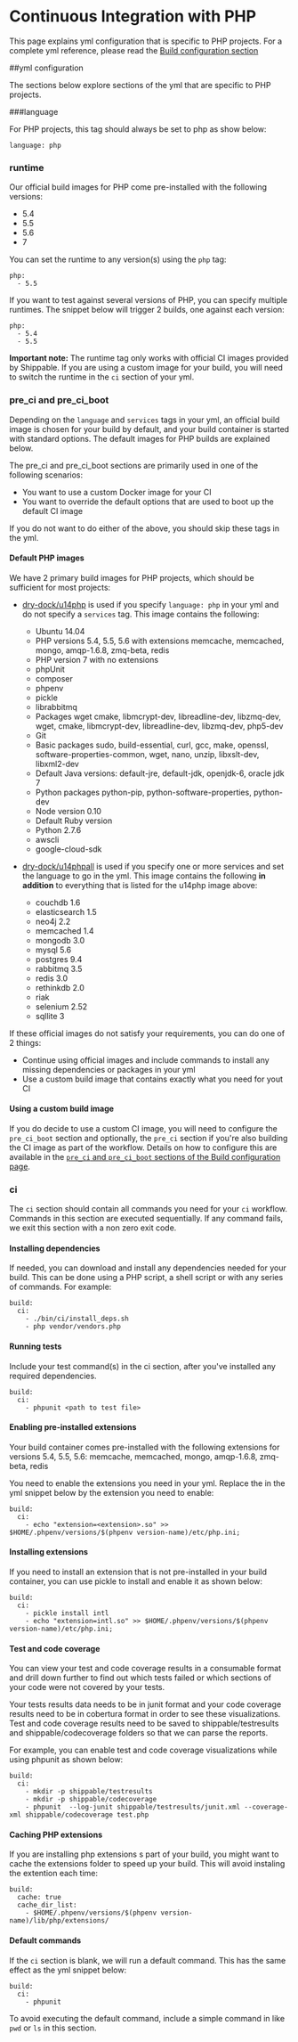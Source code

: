 
# Continuous Integration with PHP
This page explains yml configuration that is specific to PHP projects. For a complete yml reference, please read the [Build configuration section](../shippableyml.md)

##yml configuration

The sections below explore sections of the yml that are specific to PHP projects.


###language


For PHP projects, this tag should always be set to php as show below:

```
language: php
```

### runtime
Our official build images for PHP come pre-installed with the following versions:

* 5.4
* 5.5
* 5.6
* 7

You can set the runtime to any version(s) using the `php` tag:

```
php:
  - 5.5
```

If you want to test against several versions of PHP, you can specify multiple runtimes. The snippet below will trigger 2 builds, one against each version:

```
php:
  - 5.4
  - 5.5
```

**Important note:** The runtime tag only works with official CI images provided by Shippable. If you are using a custom image for your build, you will need to switch the runtime in the `ci` section of your yml.

### pre_ci and pre_ci_boot

Depending on the `language` and `services` tags in your yml, an official build image is chosen for your build by default, and your build container is started with standard options. The default images for PHP builds are explained below.

The pre_ci and pre_ci_boot sections are primarily used in one of the following scenarios:

* You want to use a custom Docker image for your CI
* You want to override the default options that are used to boot up the default CI image

If you do not want to do either of the above, you should skip these tags in the yml.

#### Default PHP images
We have 2 primary build images for PHP projects, which should be sufficient for most projects:

* [dry-dock/u14php](https://github.com/dry-dock/u14php) is used if you specify `language: php` in your yml and do not specify a `services` tag. This image contains the following:

	* Ubuntu 14.04
	* PHP versions 5.4, 5.5, 5.6 with extensions memcache, memcached, mongo, amqp-1.6.8, zmq-beta, redis
	* PHP version 7 with no extensions
	* phpUnit
	* composer
	* phpenv
	* pickle
	* librabbitmq
	* Packages wget cmake, libmcrypt-dev, libreadline-dev, libzmq-dev, wget, cmake, libmcrypt-dev, libreadline-dev, libzmq-dev, php5-dev
	* Git
	* Basic packages sudo, build-essential, curl, gcc, make, openssl, software-properties-common, wget, nano, unzip, libxslt-dev, libxml2-dev
	* Default Java versions: default-jre, default-jdk, openjdk-6, oracle jdk 7  
	* Python packages python-pip, python-software-properties, python-dev
	* Node version 0.10
	* Default Ruby version
	* Python 2.7.6
	* awscli
	* google-cloud-sdk

* [dry-dock/u14phpall](https://github.com/dry-dock/u14phpall) is used if you specify one or more services and set the language to go in the yml. This image contains the following **in addition** to everything that is listed for the u14php image above:

	* couchdb 1.6
	* elasticsearch 1.5
	* neo4j 2.2
	* memcached 1.4
	* mongodb 3.0
	* mysql 5.6
	* postgres 9.4
	* rabbitmq 3.5
	* redis 3.0
	* rethinkdb 2.0
	* riak
	* selenium 2.52
	* sqllite 3


If these official images do not satisfy your requirements, you can do one of 2 things:

- Continue using official images and include commands to install any missing dependencies or packages in your yml
- Use a custom build image that contains exactly what you need for yout CI

#### Using a custom build image
If you do decide to use a custom CI image, you will need to configure the `pre_ci_boot` section and optionally, the `pre_ci` section if you're also building the CI image as part of the workflow. Details on how to configure this are available in the [`pre_ci` and `pre_ci_boot` sections of the Build configuration page](../shippableyml.md#build).

### ci
The `ci` section should contain all commands you need for your `ci` workflow. Commands in this section are executed sequentially. If any command fails, we exit this section with a non zero exit code.

#### Installing dependencies
If needed, you can download and install any dependencies needed for your build. This can be done using a PHP script, a shell script or with any series of commands. For example:

```
build:
  ci:
    - ./bin/ci/install_deps.sh
    - php vendor/vendors.php

```

#### Running tests
Include your test command(s) in the ci section, after you've installed any required dependencies.  


```
build:
  ci:
    - phpunit <path to test file>
```

#### Enabling pre-installed extensions
Your build container comes pre-installed with the following extensions for versions 5.4, 5.5, 5.6: memcache, memcached, mongo, amqp-1.6.8, zmq-beta, redis

You need to enable the extensions you need in your yml. Replace the <extension> in the yml snippet below by the extension you need to enable:

```
build:
  ci:
    - echo "extension=<extension>.so" >> $HOME/.phpenv/versions/$(phpenv version-name)/etc/php.ini;
```

#### Installing extensions
If you need to install an extension that is not pre-installed in your build container, you can use pickle to install and enable it as shown below:

```
build:
  ci:
    - pickle install intl
    - echo "extension=intl.so" >> $HOME/.phpenv/versions/$(phpenv version-name)/etc/php.ini;

```

#### Test and code coverage
You can view your test and code coverage results in a consumable format and drill down further to find out which tests failed or which sections of your code were not covered by your tests.

Your tests results data needs to be in junit format and your code coverage results need to be in cobertura format in order to see these visualizations. Test and code coverage results need to be saved to shippable/testresults and shippable/codecoverage folders so that we can parse the reports.

For example, you can enable test and code coverage visualizations while using phpunit as shown below:

```
build:
  ci:  
    - mkdir -p shippable/testresults
    - mkdir -p shippable/codecoverage
    - phpunit  --log-junit shippable/testresults/junit.xml --coverage-xml shippable/codecoverage test.php
```

#### Caching PHP extensions
If you are installing php extensions s part of your build, you might want to cache the extensions folder to speed up your build. This will avoid instaling the extention each time:

```
build:
  cache: true
  cache_dir_list:
    - $HOME/.phpenv/versions/$(phpenv version-name)/lib/php/extensions/   
```

#### Default commands

If the `ci` section is blank, we will run a default command. This has the same effect as the yml snippet below:

```
build:
  ci:
    - phpunit
```

To avoid executing the default command, include a simple command in like `pwd` or `ls` in this section.
